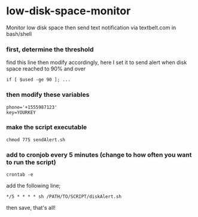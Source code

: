 # low-disk-space-monitor
Monitor low disk space then send text notification via textbelt.com in bash/shell

### first, determine the threshold
find this line then modify accordingly, here I set it to send alert when disk space reached to 90% and over
```
if [ $used -ge 90 ]; ...
```

### then modify these variables
```
phone='+1555987123'
key=YOURKEY
```

### make the script executable
```
chmod 775 sendAlert.sh
```

### add to cronjob every 5 minutes (change to how often you want to run the script)
```
crontab -e
```
add the following line;
```
*/5 * * * * sh /PATH/TO/SCRIPT/diskAlert.sh
```
then save, that's all!
